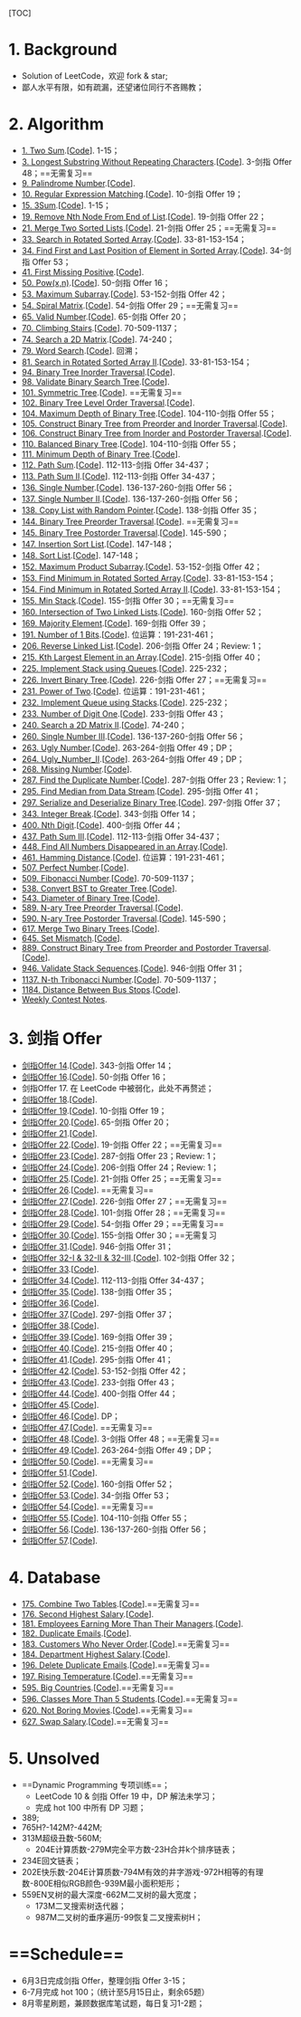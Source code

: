 [TOC]

# 1. Background

- Solution of LeetCode，欢迎 fork & star;
- 鄙人水平有限，如有疏漏，还望诸位同行不吝赐教；

# 2. Algorithm

- [1. Two Sum](./Algorithms/1.Two_Sum/note.md).[[Code](./Algorithms/1.Two_Sum/Solution.java)]. 1-15；
- [3. Longest Substring Without Repeating Characters](./Algorithms/3.Longest_Substring_Without_Repeating_Characters/note.md).[[Code](./Algorithms/3.Longest_Substring_Without_Repeating_Characters/Solution.java)]. 3-剑指 Offer 48；==无需复习==
- [9. Palindrome Number](./Algorithms/9.Palindrome_Number/note.md).[[Code](./Algorithms/9.Palindrome_Number/Solution.java)].
- [10. Regular Expression Matching](./Algorithms/10.Regular_Expression_Matching/note.md).[[Code](./Algorithms/10.Regular_Expression_Matching/Solution.java)]. 10-剑指 Offer 19；
- [15. 3Sum](./Algorithms/15.3Sum/note.md).[[Code](./Algorithms/15.3Sum/Solution.java)]. 1-15；
- [19. Remove Nth Node From End of List](./Algorithms/19.Remove_Nth_Node_From_End_of_List/note.md).[[Code](./Algorithms/19.Remove_Nth_Node_From_End_of_List/Solution.java)]. 19-剑指 Offer 22；
- [21. Merge Two Sorted Lists](./Algorithms/21.Merge_Two_Sorted_Lists/note.md).[[Code](./Algorithms/21.Merge_Two_Sorted_Lists/Solution.java)]. 21-剑指 Offer 25；==无需复习==
- [33. Search in Rotated Sorted Array](./Algorithms/33.Search_in_Rotated_Sorted_Array/note.md).[[Code](./Algorithms/33.Search_in_Rotated_Sorted_Array/Solution.java)]. 33-81-153-154；
- [34. Find First and Last Position of Element in Sorted Array](./Algorithms/34.Find_First_and_Last_Position_of_Element_in_Sorted_Array/note.md).[[Code](./Algorithms/34.Find_First_and_Last_Position_of_Element_in_Sorted_Array/Solution.java)]. 34-剑指 Offer 53；
- [41. First Missing Positive](./Algorithms/41.First_Missing_Positive/note.md).[[Code](./Algorithms/41.First_Missing_Positive/Solution.java)].
- [50. Pow(x,n)](./Algorithms/50.Pow(x,n)/note.md).[[Code](./Algorithms/50.Pow(x,n)/Solution.java)]. 50-剑指 Offer 16；
- [53. Maximum Subarray](./Algorithms/53.Maximum_Subarray/note.md).[[Code](./Algorithms/53.Maximum_Subarray/Solution.java)]. 53-152-剑指 Offer 42；
- [54. Spiral Matrix](./Algorithms/54.Spiral_Matrix/note.md).[[Code](./Algorithms/54.Spiral_Matrix/Solution.java)]. 54-剑指 Offer 29；==无需复习==
- [65. Valid Number](./Algorithms/65.Valid_Number/note.md).[[Code](./Algorithms/65.Valid_Number/Solution.java)]. 65-剑指 Offer 20；
- [70. Climbing Stairs](./Algorithms/70.Climbing_Stairs/note.md).[[Code](./Algorithms/70.Climbing_Stairs/Solution.java)]. 70-509-1137；
- [74. Search a 2D Matrix](./Algorithms/74.Search_a_2D_Matrix/note.md).[[Code](./Algorithms/74.Search_a_2D_Matrix/Solution.java)]. 74-240；
- [79. Word Search](./Algorithms/79.Word_Search/note.md).[[Code](./Algorithms/79.Word_Search/Solution.java)]. 回溯；
- [81. Search in Rotated Sorted Array II](./Algorithms/81.Search_in_Rotated_Sorted_Array_II/note.md).[[Code](./Algorithms/81.Search_in_Rotated_Sorted_Array_II/Solution.java)]. 33-81-153-154；
- [94. Binary Tree Inorder Traversal](./Algorithms/94.Binary_Tree_Inorder_Traversal/note.md).[[Code](./Algorithms/94.Binary_Tree_Inorder_Traversal/Solution.java)].
- [98. Validate Binary Search Tree](./Algorithms/98.Validate_Binary_Search_Tree/note.md).[[Code](./Algorithms/98.Validate_Binary_Search_Tree/Solution.java)].
- [101. Symmetric Tree](./Algorithms/101.Symmetric_Tree/note.md).[[Code](./Algorithms/101.Symmetric_Tree/Solution.java)]. ==无需复习==
- [102. Binary Tree Level Order Traversal](./Algorithms/102.Binary_Tree_Level_Order_Traversal/note.md).[[Code](./Algorithms/102.Binary_Tree_Level_Order_Traversal/Solution.java)].
- [104. Maximum Depth of Binary Tree](./Algorithms/104.Maximum_Depth_of_Binary_Tree/note.md).[[Code](./Algorithms/104.Maximum_Depth_of_Binary_Tree/Solution.java)]. 104-110-剑指 Offer 55；
- [105. Construct Binary Tree from Preorder and Inorder Traversal](./Algorithms/105.Construct_Binary_Tree_from_Preorder_and_Inorder_Traversal/note.md).[[Code](./Algorithms/105.Construct_Binary_Tree_from_Preorder_and_Inorder_Traversal/Solution.java)].
- [106. Construct Binary Tree from Inorder and Postorder Traversal](./Algorithms/106.Construct_Binary_Tree_from_Inorder_and_Postorder_Traversal/note.md).[[Code](./Algorithms/106.Construct_Binary_Tree_from_Inorder_and_Postorder_Traversal/Solution.java)].
- [110. Balanced Binary Tree](./Algorithms/110.Balanced_Binary_Tree/note.md).[[Code](./Algorithms/110.Balanced_Binary_Tree/Solution.java)]. 104-110-剑指 Offer 55；
- [111. Minimum Depth of Binary Tree](./Algorithms/111.Minimum_Depth_of_Binary_Tree/note.md).[[Code](./Algorithms/111.Minimum_Depth_of_Binary_Tree/Solution.java)].
- [112. Path Sum](./Algorithms/112.Path_Sum/note.md).[[Code](./Algorithms/112.Path_Sum/Solution.java)]. 112-113-剑指 Offer 34-437；
- [113. Path Sum II](./Algorithms/113.Path_Sum_II/note.md).[[Code](./Algorithms/113.Path_Sum_II/Solution.java)]. 112-113-剑指 Offer 34-437；
- [136. Single Number](./Algorithms/136.Single_Number/note.md).[[Code](./Algorithms/136.Single_Number/Solution.java)]. 136-137-260-剑指 Offer 56；
- [137. Single Number II](./Algorithms/137.Single_Number_II/note.md).[[Code](./Algorithms/137.Single_Number_II/Solution.java)]. 136-137-260-剑指 Offer 56；
- [138. Copy List with Random Pointer](./Algorithms/138.Copy_List_with_Random_Pointer/note.md).[[Code](./Algorithms/138.Copy_List_with_Random_Pointer/Solution.java)]. 138-剑指 Offer 35；
- [144. Binary Tree Preorder Traversal](./Algorithms/144.Binary_Tree_Preorder_Traversal/note.md).[[Code](./Algorithms/144.Binary_Tree_Preorder_Traversal/Solution.java)]. ==无需复习==
- [145. Binary Tree Postorder Traversal](./Algorithms/145.Binary_Tree_Postorder_Traversal/note.md).[[Code](./Algorithms/145.Binary_Tree_Postorder_Traversal/Solution.java)]. 145-590；
- [147. Insertion Sort List](./Algorithms/147.Insertion_Sort_List/note.md).[[Code](./Algorithms/147.Insertion_Sort_List/Solution.java)]. 147-148；
- [148. Sort List](./Algorithms/148.Sort_List/note.md).[[Code](./Algorithms/148.Sort_List/Solution.java)]. 147-148；
- [152. Maximum Product Subarray](./Algorithms/152.Maximum_Product_Subarray/note.md).[[Code](./Algorithms/152.Maximum_Product_Subarray/Solution.java)]. 53-152-剑指 Offer 42；
- [153. Find Minimum in Rotated Sorted Array](./Algorithms/153.Find_Minimum_in_Rotated_Sorted_Array/note.md).[[Code](./Algorithms/153.Find_Minimum_in_Rotated_Sorted_Array/Solution.java)]. 33-81-153-154；
- [154. Find Minimum in Rotated Sorted Array II](./Algorithms/154.Find_Minimum_in_Rotated_Sorted_Array_II/note.md).[[Code](./Algorithms/154.Find_Minimum_in_Rotated_Sorted_Array_II/Solution.java)]. 33-81-153-154；
- [155. Min Stack](./Algorithms/155.Min_Stack/note.md).[[Code](./Algorithms/155.Min_Stack/Solution.java)]. 155-剑指 Offer 30；==无需复习==
- [160. Intersection of Two Linked Lists](./Algorithms/160.Intersection_of_Two_Linked_Lists/note.md).[[Code](./Algorithms/160.Intersection_of_Two_Linked_Lists/Solution.java)]. 160-剑指 Offer 52；
- [169. Majority Element](./Algorithms/169.Majority_Element/note.md).[[Code](./Algorithms/169.Majority_Element/Solution.java)]. 169-剑指 Offer 39；
- [191. Number of 1 Bits](./Algorithms/191.Number_of_1_Bits/note.md).[[Code](./Algorithms/191.Number_of_1_Bits/Solution.java)]. 位运算：191-231-461；
- [206. Reverse Linked List](./Algorithms/206.Reverse_Linked_List/note.md).[[Code](./Algorithms/206.Reverse_Linked_List/Solution.java)].  206-剑指 Offer 24；Review: 1；
- [215. Kth Largest Element in an Array](./Algorithms/215.Kth_Largest_Element_in_an_Array/note.md).[[Code](./Algorithms/215.Kth_Largest_Element_in_an_Array/Solution.java)].  215-剑指 Offer 40；
- [225. Implement Stack using Queues](./Algorithms/225.Implement_Stack_using_Queues/note.md).[[Code](./Algorithms/225.Implement_Stack_using_Queues/Solution.java)]. 225-232；
- [226. Invert Binary Tree](./Algorithms/226.Invert_Binary_Tree/note.md).[[Code](./Algorithms/226.Invert_Binary_Tree/Solution.java)]. 226-剑指 Offer 27；==无需复习==
- [231. Power of Two](./Algorithms/231.Power_of_Two/note.md).[[Code](./Algorithms/231.Power_of_Two/Solution.java)]. 位运算：191-231-461；
- [232. Implement Queue using Stacks](./Algorithms/232.Implement_Queue_using_Stacks/note.md).[[Code](./Algorithms/232.Implement_Queue_using_Stacks/Solution.java)]. 225-232；
- [233. Number of Digit One](./Algorithms/233.Number_of_Digit_One/note.md).[[Code](./Algorithms/233.Number_of_Digit_One/Solution.java)]. 233-剑指 Offer 43；
- [240. Search a 2D Matrix II](./Algorithms/240.Search_a_2D_Matrix_II/note.md).[[Code](./Algorithms/240.Search_a_2D_Matrix_II/Solution.java)]. 74-240；
- [260. Single Number III](./Algorithms/260.Single_Number_III/note.md).[[Code](./Algorithms/260.Single_Number_III/Solution.java)]. 136-137-260-剑指 Offer 56；
- [263. Ugly Number](./Algorithms/263.Ugly_Number/note.md).[[Code](./Algorithms/263.Ugly_Number/Solution.java)]. 263-264-剑指 Offer 49；DP；
- [264. Ugly_Number_II](./Algorithms/264.Ugly_Number_II/note.md).[[Code](./Algorithms/264.Ugly_Number_II/Solution.java)]. 263-264-剑指 Offer 49；DP；
- [268. Missing Number](./Algorithms/268.Missing_Number/note.md).[[Code](./Algorithms/268.Missing_Number/Solution.java)].
- [287. Find the Duplicate Number](./Algorithms/287.Find_the_Duplicate_Number/note.md).[[Code](./Algorithms/287.Find_the_Duplicate_Number/Solution.java)]. 287-剑指 Offer 23；Review: 1；
- [295. Find Median from Data Stream](./Algorithms/295.Find_Median_from_Data_Stream/note.md).[[Code](./Algorithms/295.Find_Median_from_Data_Stream/Solution.java)]. 295-剑指 Offer 41；
- [297. Serialize and Deserialize Binary Tree](./Algorithms/297.Serialize_and_Deserialize_Binary_Tree/note.md).[[Code](./Algorithms/297.Serialize_and_Deserialize_Binary_Tree/Solution.java)]. 297-剑指 Offer 37；
- [343. Integer Break](./Algorithms/343.Integer_Break/note.md).[[Code](./Algorithms/343.Integer_Break/Solution.java)]. 343-剑指 Offer 14；
- [400. Nth Digit](./Algorithms/400.Nth_Digit/note.md).[[Code](./Algorithms/400.Nth_Digit/Solution.java)]. 400-剑指 Offer 44；
- [437. Path Sum III](./Algorithms/437.Path_Sum_III/note.md).[[Code](./Algorithms/437.Path_Sum_III/Solution.java)]. 112-113-剑指 Offer 34-437；
- [448. Find All Numbers Disappeared in an Array](./Algorithms/448.Find_All_Numbers_Disappeared_in_an_Array/note.md).[[Code](./Algorithms/448.Find_All_Numbers_Disappeared_in_an_Array/Solution.java)].
- [461. Hamming Distance](./Algorithms/461.Hamming_Distance/note.md).[[Code](./Algorithms/461.Hamming_Distance/Solution.java)]. 位运算：191-231-461；
- [507. Perfect Number](./Algorithms/507.Perfect_Number/note.md).[[Code](./Algorithms/507.Perfect_Number/Solution.java)].
- [509. Fibonacci Number](./Algorithms/509.Fibonacci_Number/note.md).[[Code](./Algorithms/509.Fibonacci_Number/Solution.java)]. 70-509-1137；
- [538. Convert BST to Greater Tree](./Algorithms/538.Convert_BST_to_Greater_Tree/note.md).[[Code](./Algorithms/538.Convert_BST_to_Greater_Tree/Solution.java)].
- [543. Diameter of Binary Tree](./Algorithms/543.Diameter_of_Binary_Tree/note.md).[[Code](./Algorithms/543.Diameter_of_Binary_Tree/Solution.java)].
- [589. N-ary Tree Preorder Traversal](./Algorithms/589.N-ary_Tree_Preorder_Traversal/note.md).[[Code](./Algorithms/589.N-ary_Tree_Preorder_Traversal/Solution.java)].
- [590. N-ary Tree Postorder Traversal](./Algorithms/590.N-ary_Tree_Postorder_Traversal/note.md).[[Code](./Algorithms/590.N-ary_Tree_Postorder_Traversal/Solution.java)]. 145-590；
- [617. Merge Two Binary Trees](./Algorithms/617.Merge_Two_Binary_Trees/note.md).[[Code](./Algorithms/617.Merge_Two_Binary_Trees/Solution.java)].
- [645. Set Mismatch](./Algorithms/645.Set_Mismatch/note.md).[[Code](./Algorithms/645.Set_Mismatch/Solution.java)].
- [889. Construct Binary Tree from Preorder and Postorder Traversal](./Algorithms/889.Construct_Binary_Tree_from_Preorder_and_Postorder_Traversal/note.md).[[Code](./Algorithms/889.Construct_Binary_Tree_from_Preorder_and_Postorder_Traversal/Solution.java)].
- [946. Validate Stack Sequences](./Algorithms/946.Validate_Stack_Sequences/note.md).[[Code](./Algorithms/946.Validate_Stack_Sequences/Solution.java)]. 946-剑指 Offer 31；
- [1137. N-th Tribonacci Number](./Algorithms/1137.N-th_Tribonacci_Number/note.md).[[Code](./Algorithms/1137.N-th_Tribonacci_Number/Solution.java)]. 70-509-1137；
- [1184. Distance Between Bus Stops](./Algorithms/1184.Distance_Between_Bus_Stops/note.md).[[Code](./Algorithms/1184.Distance_Between_Bus_Stops/Solution.java)].
- [Weekly Contest Notes](./Algorithms/Weekly_Contest/note.md).

# 3. 剑指 Offer

- [剑指Offer 14](./Algorithms/Offer14/note.md).[[Code](./Algorithms/Offer14/Solution.java)]. 343-剑指 Offer 14；
- [剑指Offer 16](./Algorithms/Offer16/note.md).[[Code](./Algorithms/Offer16/Solution.java)]. 50-剑指 Offer 16；
- 剑指Offer 17. 在 LeetCode 中被弱化，此处不再赘述；
- [剑指Offer 18](./Algorithms/Offer18/note.md).[[Code](./Algorithms/Offer18/Solution.java)].
- [剑指Offer 19](./Algorithms/Offer19/note.md).[[Code](./Algorithms/Offer19/Solution.java)]. 10-剑指 Offer 19；
- [剑指Offer 20](./Algorithms/Offer20/note.md).[[Code](./Algorithms/Offer20/Solution.java)]. 65-剑指 Offer 20；
- [剑指Offer 21](./Algorithms/Offer21/note.md).[[Code](./Algorithms/Offer21/Solution.java)]. 
- [剑指Offer 22](./Algorithms/Offer22/note.md).[[Code](./Algorithms/Offer22/Solution.java)].  19-剑指 Offer 22；==无需复习==
- [剑指Offer 23](./Algorithms/Offer23/note.md).[[Code](./Algorithms/Offer23/Solution.java)]. 287-剑指 Offer 23；Review: 1；
- [剑指Offer 24](./Algorithms/Offer24/note.md).[[Code](./Algorithms/Offer24/Solution.java)]. 206-剑指 Offer 24；Review: 1；
- [剑指Offer 25](./Algorithms/Offer25/note.md).[[Code](./Algorithms/Offer25/Solution.java)]. 21-剑指 Offer 25；==无需复习==
- [剑指Offer 26](./Algorithms/Offer26/note.md).[[Code](./Algorithms/Offer26/Solution.java)]. ==无需复习==
- [剑指Offer 27](./Algorithms/Offer27/note.md).[[Code](./Algorithms/Offer27/Solution.java)]. 226-剑指 Offer 27；==无需复习==
- [剑指Offer 28](./Algorithms/Offer28/note.md).[[Code](./Algorithms/Offer28/Solution.java)]. 101-剑指 Offer 28；==无需复习==
- [剑指Offer 29](./Algorithms/Offer29/note.md).[[Code](./Algorithms/Offer29/Solution.java)]. 54-剑指 Offer 29；==无需复习==
- [剑指Offer 30](./Algorithms/Offer30/note.md).[[Code](./Algorithms/Offer30/Solution.java)]. 155-剑指 Offer 30；==无需复习
- [剑指Offer 31](./Algorithms/Offer31/note.md).[[Code](./Algorithms/Offer31/Solution.java)]. 946-剑指 Offer 31；
- [剑指Offer 32-I & 32-II & 32-III](./Algorithms/Offer32/note.md).[[Code](./Algorithms/Offer32/Solution.java)]. 102-剑指 Offer 32；
- [剑指Offer 33](./Algorithms/Offer33/note.md).[[Code](./Algorithms/Offer33/Solution.java)]. 
- [剑指Offer 34](./Algorithms/Offer34/note.md).[[Code](./Algorithms/Offer33/Solution.java)]. 112-113-剑指 Offer 34-437；
- [剑指Offer 35](./Algorithms/Offer35/note.md).[[Code](./Algorithms/Offer35/Solution.java)].  138-剑指 Offer 35；
- [剑指Offer 36](./Algorithms/Offer36/note.md).[[Code](./Algorithms/Offer36/Solution.java)].
- [剑指Offer 37](./Algorithms/Offer37/note.md).[[Code](./Algorithms/Offer37/Solution.java)]. 297-剑指 Offer 37；
- [剑指Offer 38](./Algorithms/Offer38/note.md).[[Code](./Algorithms/Offer38/Solution.java)].
- [剑指Offer 39](./Algorithms/Offer39/note.md).[[Code](./Algorithms/Offer39/Solution.java)]. 169-剑指 Offer 39；
- [剑指Offer 40](./Algorithms/Offer40/note.md).[[Code](./Algorithms/Offer40/Solution.java)]. 215-剑指 Offer 40；
- [剑指Offer 41](./Algorithms/Offer41/note.md).[[Code](./Algorithms/Offer41/Solution.java)]. 295-剑指 Offer 41；
- [剑指Offer 42](./Algorithms/Offer42/note.md).[[Code](./Algorithms/Offer42/Solution.java)]. 53-152-剑指 Offer 42；
- [剑指Offer 43](./Algorithms/Offer43/note.md).[[Code](./Algorithms/Offer43/Solution.java)]. 233-剑指 Offer 43；
- [剑指Offer 44](./Algorithms/Offer44/note.md).[[Code](./Algorithms/Offer44/Solution.java)]. 400-剑指 Offer 44；
- [剑指Offer 45](./Algorithms/Offer45/note.md).[[Code](./Algorithms/Offer45/Solution.java)]. 
- [剑指Offer 46](./Algorithms/Offer46/note.md).[[Code](./Algorithms/Offer46/Solution.java)]. DP； 
- [剑指Offer 47](./Algorithms/Offer47/note.md).[[Code](./Algorithms/Offer47/Solution.java)]. ==无需复习== 
- [剑指Offer 48](./Algorithms/Offer48/note.md).[[Code](./Algorithms/Offer48/Solution.java)]. 3-剑指 Offer 48；==无需复习==
- [剑指Offer 49](./Algorithms/Offer49/note.md).[[Code](./Algorithms/Offer49/Solution.java)]. 263-264-剑指 Offer 49；DP；
- [剑指Offer 50](./Algorithms/Offer50/note.md).[[Code](./Algorithms/Offer50/Solution.java)]. ==无需复习== 
- [剑指Offer 51](./Algorithms/Offer51/note.md).[[Code](./Algorithms/Offer51/Solution.java)].
- [剑指Offer 52](./Algorithms/Offer52/note.md).[[Code](./Algorithms/Offer52/Solution.java)]. 160-剑指 Offer 52；
- [剑指Offer 53](./Algorithms/Offer53/note.md).[[Code](./Algorithms/Offer53/Solution.java)]. 34-剑指 Offer 53；
- [剑指Offer 54](./Algorithms/Offer54/note.md).[[Code](./Algorithms/Offer54/Solution.java)]. ==无需复习== 
- [剑指Offer 55](./Algorithms/Offer55/note.md).[[Code](./Algorithms/Offer55/Solution.java)]. 104-110-剑指 Offer 55；
- [剑指Offer 56](./Algorithms/Offer56/note.md).[[Code](./Algorithms/Offer56/Solution.java)]. 136-137-260-剑指 Offer 56；
- [剑指Offer 57](./Algorithms/Offer57/note.md).[[Code](./Algorithms/Offer57/Solution.java)]. 

# 4. Database

- [175. Combine Two Tables](./Algorithms/175.Combine_Two_Tables/note.md).[[Code](./Algorithms/175.Combine_Two_Tables/Solution.sql)].==无需复习==
- [176. Second Highest Salary](./Algorithms/176.Second_Highest_Salary/note.md).[[Code](./Algorithms/176.Second_Highest_Salary/Solution.sql)].
- [181. Employees Earning More Than Their Managers](./Algorithms/181.Employees_Earning_More_Than_Their_Managers/note.md).[[Code](./Algorithms/181.Employees_Earning_More_Than_Their_Managers/Solution.sql)].
- [182. Duplicate Emails](./Algorithms/182.Duplicate_Emails/note.md).[[Code](./Algorithms/182.Duplicate_Emails/Solution.sql)].
- [183. Customers Who Never Order](./Algorithms/183.Customers_Who_Never_Order/note.md).[[Code](./Algorithms/183.Customers_Who_Never_Order/Solution.sql)].==无需复习==
- [184. Department Highest Salary](./Algorithms/184.Department_Highest_Salary/note.md).[[Code](./Algorithms/184.Department_Highest_Salary/Solution.sql)].
- [196. Delete Duplicate Emails](./Algorithms/196.Delete_Duplicate_Emails/note.md).[[Code](./Algorithms/196.Delete_Duplicate_Emails/Solution.sql)].==无需复习==
- [197. Rising Temperature](./Algorithms/197.Rising_Temperature/note.md).[[Code](./Algorithms/197.Rising_Temperature/Solution.sql)].==无需复习==
- [595. Big Countries](./Algorithms/595.Big_Countries/note.md).[[Code](./Algorithms/595.Big_Countries/Solution.sql)].==无需复习==
- [596. Classes More Than 5 Students](./Algorithms/596.Classes_More_Than_5_Students/note.md).[[Code](./Algorithms/596.Classes_More_Than_5_Students/Solution.sql)].==无需复习==
- [620. Not Boring Movies](./Algorithms/620.Not_Boring_Movies/note.md).[[Code](./Algorithms/620.Not_Boring_Movies/Solution.sql)].==无需复习==
- [627. Swap Salary](./Algorithms/627.Swap_Salary/note.md).[[Code](./Algorithms/627.Swap_Salary/Solution.sql)].==无需复习==

# 5. Unsolved

- ==Dynamic Programming 专项训练==；
  - LeetCode 10 & 剑指 Offer 19 中，DP 解法未学习；
  - 完成 hot 100 中所有 DP 习题；
- 389;
- 765H?-142M?-442M;
- 313M超级丑数-560M;
  - 204E计算质数-279M完全平方数-23H合并k个排序链表；
- 234E回文链表；
- 202E快乐数-204E计算质数-794M有效的井字游戏-972H相等的有理数-800E相似RGB颜色-939M最小面积矩形；
- 559EN叉树的最大深度-662M二叉树的最大宽度；
  - 173M二叉搜索树迭代器；
  - 987M二叉树的垂序遍历-99恢复二叉搜索树H；

# ==Schedule==

- 6月3日完成剑指 Offer，整理剑指 Offer 3-15；
- 6-7月完成 hot 100；（统计至5月15日止，剩余65题）
- 8月零星刷题，兼顾数据库笔试题，每日复习1-2题；